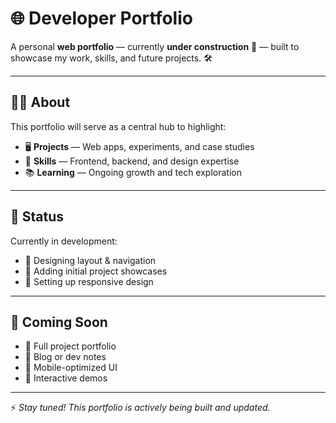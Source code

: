 # 🌐 Developer Portfolio  

A personal **web portfolio** — currently **under construction** 🚧 — built to showcase my work, skills, and future projects. 🛠️  

---

## 👨‍💻 About  

This portfolio will serve as a central hub to highlight:  
- 🖥️ **Projects** — Web apps, experiments, and case studies  
- 🎨 **Skills** — Frontend, backend, and design expertise  
- 📚 **Learning** — Ongoing growth and tech exploration  

---

## 🚧 Status  

Currently in development:  
- 🔹 Designing layout & navigation  
- 🔹 Adding initial project showcases  
- 🔹 Setting up responsive design  

---

## 🚀 Coming Soon  

- 📂 Full project portfolio  
- 📝 Blog or dev notes  
- 📱 Mobile-optimized UI  
- 🎯 Interactive demos  

---

⚡ *Stay tuned! This portfolio is actively being built and updated.*  
